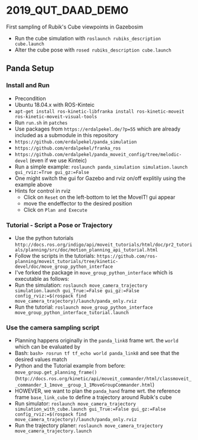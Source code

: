 # 2019_QUT_DAAD_DEMO
First sampling of Rubik's Cube viewpoints in Gazebosim

- Run the cube simulation with `roslaunch rubiks_description cube.launch`
- Alter the cube pose with `rosed rubiks_description cube.launch`

## Panda Setup

### Install and Run

- Precondition
 - Ubuntu 18.04.x with ROS-Kinteic
 - `apt-get install ros-kinetic-libfranka install ros-kinetic-moveit ros-kinetic-moveit-visual-tools`
 - Run `run.sh` in `patches`
- Use packages from `https://erdalpekel.de/?p=55` which are already included as a submodule in this repository
 - `https://github.com/erdalpekel/panda_simulation`
 - `https://github.com/erdalpekel/franka_ros`
 - `https://github.com/erdalpekel/panda_moveit_config/tree/melodic-devel` (even if we use Kinteic)
- Run a simple example: `roslaunch panda_simulation simulation.launch gui_rviz:=True gui_gz:=False`
 - One might switch the gui for Gazebo and rviz on/off explitily using the example above
 - Hints for control in rviz
   - Click on `Reset` on the left-bottom to let the MoveIT! gui appear
   - move the endeffector to the desired position
   - Click on `Plan and Execute`

### Tutorial - Script a Pose or Trajectory

- Use the python tutorials `http://docs.ros.org/indigo/api/moveit_tutorials/html/doc/pr2_tutorials/planning/src/doc/motion_planning_api_tutorial.html`
- Follow the scripts in the tutorials: `https://github.com/ros-planning/moveit_tutorials/tree/kinetic-devel/doc/move_group_python_interface`
- I've forked the package in `move_group_python_interface` which is executable as follows:
 - Run the simulation: `roslaunch move_camera_trajectory simulation.launch gui_True:=False gui_gz:=False config_rviz:=$(rospack find move_camera_trajectory)/launch/panda_only.rviz`
 - Run the tutorial: `roslaunch move_group_python_interface move_group_python_interface_tutorial.launch`

### Use the camera sampling script

- Planning happens originally in the `panda_link8` frame wrt. the `world` which can be evaluated by
 - Bash: `bash> rosrun tf tf_echo world panda_link8` and see that the desired values match
 - Python and the Tutorial example from before: `move_group.get_planning_frame()` (`http://docs.ros.org/kinetic/api/moveit_commander/html/classmoveit__commander_1_1move__group_1_1MoveGroupCommander.html`)
 - HOWEVER, we want to plan the `panda_hand` frame wrt. the reference frame `base_link_cube` to define a trajectory around Rubik's cube
- Run simulator: `roslaunch move_camera_trajectory simulation_with_cube.launch gui_True:=False gui_gz:=False config_rviz:=$(rospack find move_camera_trajectory)/launch/panda_only.rviz`
- Run the trajectory planer: `roslaunch move_camera_trajectory move_camera_trajectory.launch`

